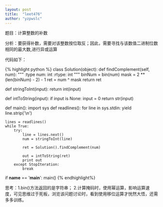 ```yaml
---
layout: post
title:  "leet476"
author: "yzpwslc"
---
```


<p>题目：计算整数的补数</p>
<p>分析：要获得补数，需要对该整数按位取反；因此，需要寻找与该数值二进制位数相同的最大数,进行异或运算</p>
<p>代码如下：</p>
{% highlight python %}
class Solution(object):
    def findComplement(self, num):
        """
        :type num: int
        :rtype: int
        """
        binNum = bin(num)
        mask = 2 ** (len(binNum) - 2) - 1
        ret = num ^ mask
        return ret


def stringToInt(input):
    return int(input)


def intToString(input):
    if input is None:
        input = 0
    return str(input)


def main():
    import sys
    def readlines():
        for line in sys.stdin:
            yield line.strip('\n')

    lines = readlines()
    while True:
        try:
            line = lines.next()
            num = stringToInt(line)

            ret = Solution().findComplement(num)

            out = intToString(ret)
            print out
        except StopIteration:
            break


if __name__ == '__main__':
    main()
{% endhighlight%}
<p>思考：1.bin()方法返回的是字符串；
2.计算掩码时，使用幂运算，影响运算速度，可见思维过于死板，浏览该问题讨论时，看到使用移位运算才恍然大悟，还需多多训练。</p>

